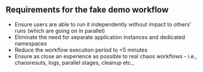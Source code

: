 ## Requirements for the fake demo workflow 

- Ensure users are able to run it independently without impact to others' runs (which are going on in parallel)
- Eliminate the need for separate application instances and dedicated namespaces
- Reduce the workflow execution period to <5 minutes
- Ensure as close an experience as possible to real chaos workflows - i.e., chaosresuts, logs, parallel stages, cleanup etc., 
